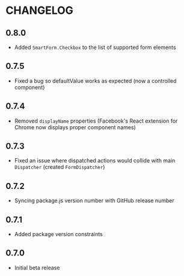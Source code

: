 # CHANGELOG

## 0.8.0
* Added `SmartForm.Checkbox` to the list of supported form elements

## 0.7.5
* Fixed a bug so defaultValue works as expected (now a controlled component)

## 0.7.4
* Removed `displayName` properties (Facebook's React extension for Chrome now displays proper component names)

## 0.7.3
* Fixed an issue where dispatched actions would collide with main `Dispatcher` (created `FormDispatcher`)

## 0.7.2
* Syncing package.js version number with GitHub release number

## 0.7.1
* Added package version constraints

## 0.7.0
* Initial beta release
